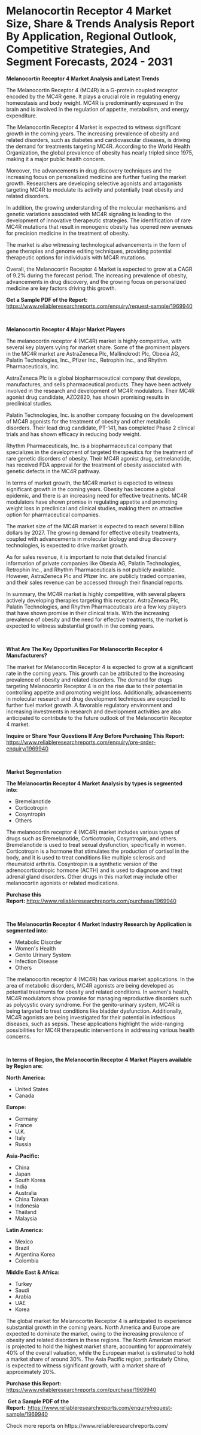 <p><h1>Melanocortin Receptor 4 Market Size, Share & Trends Analysis Report By Application, Regional Outlook, Competitive Strategies, And Segment Forecasts, 2024 - 2031</h1></p><p><strong>Melanocortin Receptor 4 Market Analysis and Latest Trends</strong></p>
<p><p>The Melanocortin Receptor 4 (MC4R) is a G-protein coupled receptor encoded by the MC4R gene. It plays a crucial role in regulating energy homeostasis and body weight. MC4R is predominantly expressed in the brain and is involved in the regulation of appetite, metabolism, and energy expenditure.</p><p>The Melanocortin Receptor 4 Market is expected to witness significant growth in the coming years. The increasing prevalence of obesity and related disorders, such as diabetes and cardiovascular diseases, is driving the demand for treatments targeting MC4R. According to the World Health Organization, the global prevalence of obesity has nearly tripled since 1975, making it a major public health concern.</p><p>Moreover, the advancements in drug discovery techniques and the increasing focus on personalized medicine are further fueling the market growth. Researchers are developing selective agonists and antagonists targeting MC4R to modulate its activity and potentially treat obesity and related disorders.</p><p>In addition, the growing understanding of the molecular mechanisms and genetic variations associated with MC4R signaling is leading to the development of innovative therapeutic strategies. The identification of rare MC4R mutations that result in monogenic obesity has opened new avenues for precision medicine in the treatment of obesity.</p><p>The market is also witnessing technological advancements in the form of gene therapies and genome editing techniques, providing potential therapeutic options for individuals with MC4R mutations.</p><p>Overall, the Melanocortin Receptor 4 Market is expected to grow at a CAGR of 9.2% during the forecast period. The increasing prevalence of obesity, advancements in drug discovery, and the growing focus on personalized medicine are key factors driving this growth.</p></p>
<p><strong>Get a Sample PDF of the Report:&nbsp;</strong> <a href="https://www.reliableresearchreports.com/enquiry/request-sample/1969940">https://www.reliableresearchreports.com/enquiry/request-sample/1969940</a></p>
<p>&nbsp;</p>
<p><strong>Melanocortin Receptor 4 Major Market Players</strong></p>
<p><p>The melanocortin receptor 4 (MC4R) market is highly competitive, with several key players vying for market share. Some of the prominent players in the MC4R market are AstraZeneca Plc, Mallinckrodt Plc, Obexia AG, Palatin Technologies, Inc., Pfizer Inc., Retrophin Inc., and Rhythm Pharmaceuticals, Inc.</p><p>AstraZeneca Plc is a global biopharmaceutical company that develops, manufactures, and sells pharmaceutical products. They have been actively involved in the research and development of MC4R modulators. Their MC4R agonist drug candidate, AZD2820, has shown promising results in preclinical studies.</p><p>Palatin Technologies, Inc. is another company focusing on the development of MC4R agonists for the treatment of obesity and other metabolic disorders. Their lead drug candidate, PT-141, has completed Phase 2 clinical trials and has shown efficacy in reducing body weight.</p><p>Rhythm Pharmaceuticals, Inc. is a biopharmaceutical company that specializes in the development of targeted therapeutics for the treatment of rare genetic disorders of obesity. Their MC4R agonist drug, setmelanotide, has received FDA approval for the treatment of obesity associated with genetic defects in the MC4R pathway.</p><p>In terms of market growth, the MC4R market is expected to witness significant growth in the coming years. Obesity has become a global epidemic, and there is an increasing need for effective treatments. MC4R modulators have shown promise in regulating appetite and promoting weight loss in preclinical and clinical studies, making them an attractive option for pharmaceutical companies.</p><p>The market size of the MC4R market is expected to reach several billion dollars by 2027. The growing demand for effective obesity treatments, coupled with advancements in molecular biology and drug discovery technologies, is expected to drive market growth.</p><p>As for sales revenue, it is important to note that detailed financial information of private companies like Obexia AG, Palatin Technologies, Retrophin Inc., and Rhythm Pharmaceuticals is not publicly available. However, AstraZeneca Plc and Pfizer Inc. are publicly traded companies, and their sales revenue can be accessed through their financial reports.</p><p>In summary, the MC4R market is highly competitive, with several players actively developing therapies targeting this receptor. AstraZeneca Plc, Palatin Technologies, and Rhythm Pharmaceuticals are a few key players that have shown promise in their clinical trials. With the increasing prevalence of obesity and the need for effective treatments, the market is expected to witness substantial growth in the coming years.</p></p>
<p>&nbsp;</p>
<p><strong>What Are The Key Opportunities For Melanocortin Receptor 4 Manufacturers?</strong></p>
<p><p>The market for Melanocortin Receptor 4 is expected to grow at a significant rate in the coming years. This growth can be attributed to the increasing prevalence of obesity and related disorders. The demand for drugs targeting Melanocortin Receptor 4 is on the rise due to their potential in controlling appetite and promoting weight loss. Additionally, advancements in molecular research and drug development techniques are expected to further fuel market growth. A favorable regulatory environment and increasing investments in research and development activities are also anticipated to contribute to the future outlook of the Melanocortin Receptor 4 market.</p></p>
<p><strong>Inquire or Share Your Questions If Any Before Purchasing This Report:</strong> <a href="https://www.reliableresearchreports.com/enquiry/pre-order-enquiry/1969940">https://www.reliableresearchreports.com/enquiry/pre-order-enquiry/1969940</a></p>
<p>&nbsp;</p>
<p><strong>Market Segmentation</strong></p>
<p><strong>The Melanocortin Receptor 4 Market Analysis by types is segmented into:</strong></p>
<p><ul><li>Bremelanotide</li><li>Corticotropin</li><li>Cosyntropin</li><li>Others</li></ul></p>
<p><p>The melanocortin receptor 4 (MC4R) market includes various types of drugs such as Bremelanotide, Corticotropin, Cosyntropin, and others. Bremelanotide is used to treat sexual dysfunction, specifically in women. Corticotropin is a hormone that stimulates the production of cortisol in the body, and it is used to treat conditions like multiple sclerosis and rheumatoid arthritis. Cosyntropin is a synthetic version of the adrenocorticotropic hormone (ACTH) and is used to diagnose and treat adrenal gland disorders. Other drugs in this market may include other melanocortin agonists or related medications.</p></p>
<p><strong>Purchase this Report:&nbsp;</strong><a href="https://www.reliableresearchreports.com/purchase/1969940">https://www.reliableresearchreports.com/purchase/1969940</a></p>
<p>&nbsp;</p>
<p><strong>The Melanocortin Receptor 4 Market Industry Research by Application is segmented into:</strong></p>
<p><ul><li>Metabolic Disorder</li><li>Women's Health</li><li>Genito Urinary System</li><li>Infection Disease</li><li>Others</li></ul></p>
<p><p>The melanocortin receptor 4 (MC4R) has various market applications. In the area of metabolic disorders, MC4R agonists are being developed as potential treatments for obesity and related conditions. In women's health, MC4R modulators show promise for managing reproductive disorders such as polycystic ovary syndrome. For the genito-urinary system, MC4R is being targeted to treat conditions like bladder dysfunction. Additionally, MC4R agonists are being investigated for their potential in infectious diseases, such as sepsis. These applications highlight the wide-ranging possibilities for MC4R therapeutic interventions in addressing various health concerns.</p></p>
<p>&nbsp;</p>
<p><strong>In terms of Region, the Melanocortin Receptor 4 Market Players available by Region are:</strong></p>
<p>
    <p> <strong> North America: </strong>
        <ul>
            <li>United States</li>
            <li>Canada</li>
        </ul>
        </p> 
    <p> <strong> Europe: </strong>
        <ul>
            <li>Germany</li>
            <li>France</li>
            <li>U.K.</li>
            <li>Italy</li>
            <li>Russia</li>
        </ul>
        </p> 
    <p> <strong> Asia-Pacific: </strong>
        <ul>
            <li>China</li>
            <li>Japan</li>
            <li>South Korea</li>
            <li>India</li>
            <li>Australia</li>
            <li>China Taiwan</li>
            <li>Indonesia</li>
            <li>Thailand</li>
            <li>Malaysia</li>
        </ul>
        </p> 
    <p> <strong> Latin America: </strong>
        <ul>
            <li>Mexico</li>
            <li>Brazil</li>
            <li>Argentina Korea</li>
            <li>Colombia</li>
        </ul>
        </p> 
    <p> <strong> Middle East & Africa: </strong>
        <ul>
            <li>Turkey</li>
            <li>Saudi</li>
            <li>Arabia</li>
            <li>UAE</li>
            <li>Korea</li>
        </ul>
    </p>
    </p>
<p><p>The global market for Melanocortin Receptor 4 is anticipated to experience substantial growth in the coming years. North America and Europe are expected to dominate the market, owing to the increasing prevalence of obesity and related disorders in these regions. The North American market is projected to hold the highest market share, accounting for approximately 40% of the overall valuation, while the European market is estimated to hold a market share of around 30%. The Asia Pacific region, particularly China, is expected to witness significant growth, with a market share of approximately 20%.</p></p>
<p><strong>Purchase this Report: </strong><a href="https://www.reliableresearchreports.com/purchase/1969940">https://www.reliableresearchreports.com/purchase/1969940</a></p>
<p>&nbsp;<strong>Get a Sample PDF of the Report:&nbsp;&nbsp;</strong><a href="https://www.reliableresearchreports.com/enquiry/request-sample/1969940">https://www.reliableresearchreports.com/enquiry/request-sample/1969940</a></p>
<p><strong></strong></p>
<p>Check more reports on https://www.reliableresearchreports.com/</p>